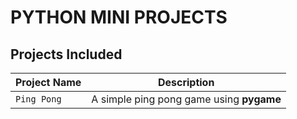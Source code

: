 # PYTHON MINI PROJECTS

## Projects Included

| Project Name     | Description                                 |
|------------------|---------------------------------------------|
| `Ping Pong`      | A simple ping pong game using **pygame**    |